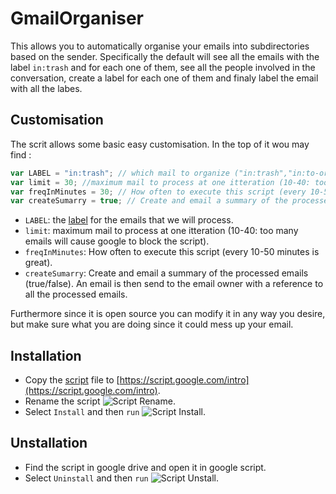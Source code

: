 # GmailOrganiser

This allows you to automatically organise your emails into subdirectories based on the sender.
Specifically the default will see all the emails with the label `in:trash` and for each one of them, see all the people involved in the conversation, create a label for each one of them and finaly label the email with all the labes. 

## Customisation
The scrit allows some basic easy customisation. In the top of it wou may find : 
```js
var LABEL = "in:trash"; // which mail to organize ("in:trash","in:to-organise","is:read AND in:inbox")
var limit = 30; //maximum mail to process at one itteration (10-40: too many emails will cause google to block the script)
var freqInMinutes = 30; // How often to execute this script (every 10-50 minutes is great)
var createSumarry = true; // Create and email a summary of the processed emails (true/false).
```
* `LABEL`: the [label](http://weblogs.asp.net/craigshoemaker/search-multiple-labels-in-gmail) for the emails that we will process.
* `limit`: maximum mail to process at one itteration (10-40: too many emails will cause google to block the script).
* `freqInMinutes`: How often to execute this script (every 10-50 minutes is great).
* `createSumarry`: Create and email a summary of the processed emails (true/false). An email is then send to the email owner with a reference to all the processed emails.

Furthermore since it is open source you can modify it in any way you desire, but make sure what you are doing since it could mess up your email.

## Installation
* Copy the [script](https://github.com/StayerX/GmailOrganiser/blob/master/organiser.gs) file to [https://script.google.com/intro](https://script.google.com/intro). 
* Rename the script ![Script Rename](https://cdn.rawgit.com/StayerX/GmailOrganiser/master/visual/rename_script.png).
* Select `Install` and  then `run` ![Script Install](https://cdn.rawgit.com/StayerX/GmailOrganiser/master/visual/install_script.png).

## Unstallation
* Find the script in google drive and open it in google script.
* Select `Uninstall` and  then `run` ![Script Unstall](https://cdn.rawgit.com/StayerX/GmailOrganiser/master/visual/uninstall_script.png).
